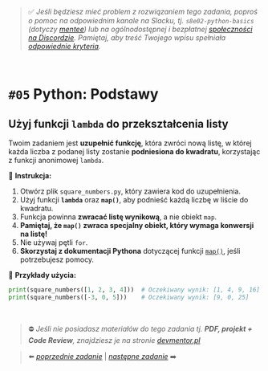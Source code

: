 > :white_check_mark: *Jeśli będziesz mieć problem z rozwiązaniem tego zadania, poproś o pomoc na odpowiednim kanale na Slacku, tj. `s8e02-python-basics` (dotyczy [mentee](https://devmentor.pl/mentoring-javascript/)) lub na ogólnodostępnej i bezpłatnej [społeczności na Discordzie](https://devmentor.pl/discord). Pamiętaj, aby treść Twojego wpisu spełniała [odpowiednie kryteria](https://devmentor.pl/jak-prosic-o-pomoc/).*

&nbsp;

# `#05` Python: Podstawy

## Użyj funkcji `lambda` do przekształcenia listy  

Twoim zadaniem jest **uzupełnić funkcję**, która zwróci nową listę, w której każda liczba z podanej listy zostanie **podniesiona do kwadratu**, korzystając z funkcji anonimowej `lambda`.  

📌 **Instrukcja:**  
1. Otwórz plik `square_numbers.py`, który zawiera kod do uzupełnienia.  
2. Użyj funkcji **`lambda`** oraz **`map()`**, aby podnieść każdą liczbę w liście do kwadratu.  
3. Funkcja powinna **zwracać listę wynikową**, a nie obiekt `map`.  
4. **Pamiętaj, że `map()` zwraca specjalny obiekt, który wymaga konwersji na listę!**  
5. Nie używaj pętli `for`.  
6. **Skorzystaj z dokumentacji Pythona** dotyczącej funkcji [`map()`](https://docs.python.org/3/library/functions.html#map), jeśli potrzebujesz pomocy.  

📌 **Przykłady użycia:**  
```python
print(square_numbers([1, 2, 3, 4]))  # Oczekiwany wynik: [1, 4, 9, 16]
print(square_numbers([-3, 0, 5]))    # Oczekiwany wynik: [9, 0, 25]
```


&nbsp;
> :no_entry: *Jeśli nie posiadasz materiałów do tego zadania tj. **PDF, projekt + Code Review**, znajdziesz je na stronie [devmentor.pl](https://devmentor.pl/workshop-python-basics)*


> :arrow_left: [*poprzednie zadanie*](./../03) | [*następne zadanie*](./../05) :arrow_right:
